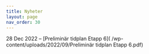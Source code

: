 ```yaml
---
title: Nyheter
layout: page
nav_order: 30
---
```


28 Dec 2022 – [Preliminär tidplan Etapp 6]( /wp-content/uploads/2022/09/Preliminär tidplan Etapp 6.pdf)
